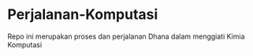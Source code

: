 # Perjalanan-Komputasi
Repo ini merupakan proses dan perjalanan Dhana dalam menggiati  Kimia Komputasi
